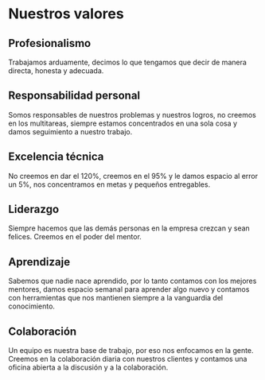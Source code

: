 # Nuestros valores

## Profesionalismo
Trabajamos arduamente, decimos lo que tengamos que decir de manera directa, honesta y adecuada.

## Responsabilidad personal
Somos responsables de nuestros problemas y nuestros logros, no creemos en los multitareas, siempre estamos concentrados en una sola cosa y damos seguimiento a nuestro trabajo.

## Excelencia técnica
No creemos en dar el 120%, creemos en el 95% y le damos espacio al error un 5%, nos concentramos en metas y pequeños entregables.

## Liderazgo
Siempre hacemos que las demás personas en la empresa crezcan y sean felices. Creemos en el poder del mentor.

## Aprendizaje
Sabemos que nadie nace aprendido, por lo tanto contamos con los mejores mentores, damos espacio semanal para aprender algo nuevo y contamos con herramientas que nos mantienen siempre a la vanguardia del conocimiento.

## Colaboración
Un equipo es nuestra base de trabajo, por eso nos enfocamos en la gente. Creemos en la colaboración diaria con nuestros clientes y contamos una oficina abierta a la discusión y a la colaboración.